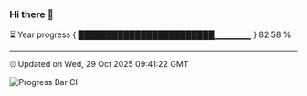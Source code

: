 ### Hi there 👋

⏳ Year progress { ████████████████████████▁▁▁▁▁▁ } 82.58 %

---

⏰ Updated on Wed, 29 Oct 2025 09:41:22 GMT

![Progress Bar CI](https://github.com/IshwaranRudhara/GIT-ACTION/workflows/Progress%20Bar%20CI/badge.svg)
